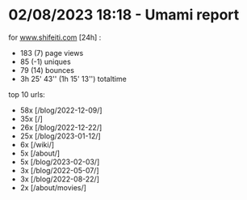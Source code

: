 # 02/08/2023 18:18 - Umami report
for www.shifeiti.com [24h] :

 - 183 (7) page views
 - 85 (-1) uniques
 - 79 (14) bounces
 - 3h 25' 43'' (1h 15' 13'') totaltime


top 10 urls:
 - 58x [/blog/2022-12-09/]
 - 35x [/]
 - 26x [/blog/2022-12-22/]
 - 25x [/blog/2023-01-12/]
 - 6x [/wiki/]
 - 5x [/about/]
 - 5x [/blog/2023-02-03/]
 - 3x [/blog/2022-05-07/]
 - 3x [/blog/2022-08-22/]
 - 2x [/about/movies/]


